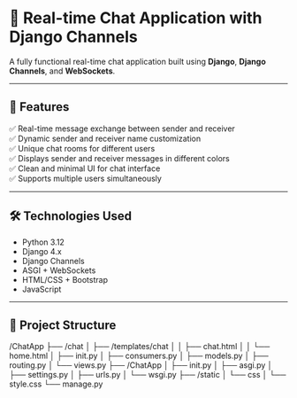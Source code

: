 # 💬 Real-time Chat Application with Django Channels

A fully functional real-time chat application built using **Django**, **Django Channels**, and **WebSockets**.

---

## 🎯 **Features**

✅ Real-time message exchange between sender and receiver  
✅ Dynamic sender and receiver name customization  
✅ Unique chat rooms for different users  
✅ Displays sender and receiver messages in different colors  
✅ Clean and minimal UI for chat interface  
✅ Supports multiple users simultaneously  

---

## 🛠️ **Technologies Used**

- Python 3.12  
- Django 4.x  
- Django Channels  
- ASGI + WebSockets  
- HTML/CSS + Bootstrap  
- JavaScript  

---

## 📂 **Project Structure**

/ChatApp ├── /chat │ ├── /templates/chat │ │ ├── chat.html │ │ └── home.html │ ├── init.py │ ├── consumers.py │ ├── models.py │ ├── routing.py │ └── views.py ├── /ChatApp │ ├── init.py │ ├── asgi.py │ ├── settings.py │ ├── urls.py │ └── wsgi.py ├── /static │ └── css │ └── style.css └── manage.py
